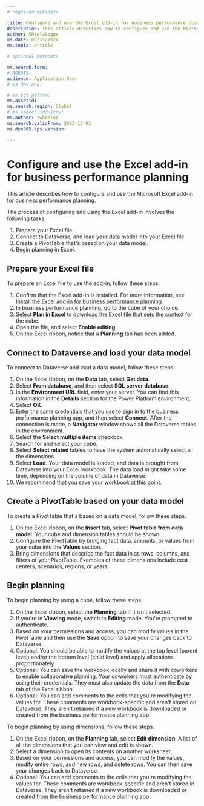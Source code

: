 ```yaml
---
# required metadata

title: Configure and use the Excel add-in for business performance planning
description: This article describes how to configure and use the Microsoft Excel add-in for business performance planning.
author: ShielaSogge
ms.date: 03/15/2024
ms.topic: article

# optional metadata

ms.search.form: 
# ROBOTS: 
audience: Application User
# ms.devlang: 

# ms.tgt_pltfrm: 
ms.assetid: 
ms.search.region: Global
# ms.search.industry: 
ms.author: twheeloc
ms.search.validFrom: 2023-12-03
ms.dyn365.ops.version: 

---
```

# Configure and use the Excel add-in for business performance planning

This article describes how to configure and use the Microsoft Excel add-in for business performance planning.

The process of configuring and using the Excel add-in involves the following tasks:

1. Prepare your Excel file.
2. Connect to Dataverse, and load your data model into your Excel file.
3. Create a PivotTable that's based on your data model.
4. Begin planning in Excel.

## Prepare your Excel file

To prepare an Excel file to use the add-in, follow these steps.

1. Confirm that the Excel add-in is installed. For more information, see [Install the Excel add-in for business performance planning](install-excel-add.md).
2. In business performance planning, go to the cube of your choice.
3. Select **Plan in Excel** to download the Excel file that sets the context for the cube.
4. Open the file, and select **Enable editing**.
5. On the Excel ribbon, notice that a **Planning** tab has been added.

## Connect to Dataverse and load your data model

To connect to Dataverse and load a data model, follow these steps.

1. On the Excel ribbon, on the **Data** tab, select **Get data**.
2. Select **From database**, and then select **SQL server database**.
3. In the **Environment URL** field, enter your server. You can find this information in the **Details** section for the Power Platform environment.
4. Select **OK**.
5. Enter the same credentials that you use to sign in to the business performance planning app, and then select **Connect**. After the connection is made, a **Navigator** window shows all the Dataverse tables in the environment.
6. Select the **Select multiple items** checkbox.
7. Search for and select your cube.
8. Select **Select related tables** to have the system automatically select all the dimensions.
9. Select **Load**. Your data model is loaded, and data is brought from Dataverse into your Excel workbook. The data load might take some time, depending on the volume of data in Dataverse.
10. We recommend that you save your workbook at this point.

## Create a PivotTable based on your data model

To create a PivotTable that's based on a data model, follow these steps.

1. On the Excel ribbon, on the **Insert** tab, select **Pivot table from data model**. Your cube and dimension tables should be shown.
2. Configure the PivotTable by bringing fact data, amounts, or values from your cube into the **Values** section.
3. Bring dimensions that describe the fact data in as rows, columns, and filters of your PivotTable. Examples of these dimensions include cost centers, scenarios, regions, or years.

## Begin planning

To begin planning by using a cube, follow these steps.

1. On the Excel ribbon, select the **Planning** tab if it isn't selected.
2. If you're in **Viewing** mode, switch to **Editing** mode. You're prompted to authenticate.
3. Based on your permissions and access, you can modify values in the PivotTable and then use the **Save** option to save your changes back to Dataverse.
4. Optional: You should be able to modify the values at the top level (parent level) and/or the bottom level (child level) and apply allocations proportionately.
5. Optional: You can save the workbook locally and share it with coworkers to enable collaborative planning. Your coworkers must authenticate by using their credentials. They must also update the data from the **Data** tab of the Excel ribbon.
6. Optional: You can add comments to the cells that you're modifying the values for. These comments are workbook-specific and aren't stored on Dataverse. They aren't retained if a new workbook is downloaded or created from the business performance planning app.

To begin planning by using dimensions, follow these steps.

1. On the Excel ribbon, on the **Planning** tab, select **Edit dimension**. A list of all the dimensions that you can view and edit is shown.
2. Select a dimension to open its contents on another worksheet.
3. Based on your permissions and access, you can modify the values, modify entire rows, add new rows, and delete rows. You can then save your changes back to Dataverse.
4. Optional: You can add comments to the cells that you're modifying the values for. These comments are workbook-specific and aren't stored in Dataverse. They aren't retained if a new workbook is downloaded or created from the business performance planning app.
